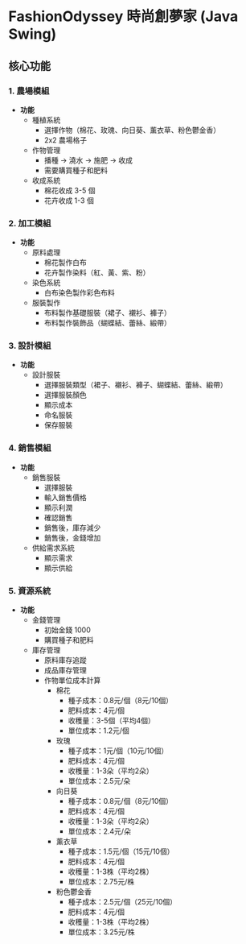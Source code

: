 # FashionOdyssey 時尚創夢家 (Java Swing)

## 核心功能

### 1. 農場模組
- **功能**
  - 種植系統
    - 選擇作物（棉花、玫瑰、向日葵、薰衣草、粉色鬱金香）
    - 2x2 農場格子
  - 作物管理
    - 播種 → 澆水 → 施肥 → 收成
    - 需要購買種子和肥料
  - 收成系統
    - 棉花收成 3-5 個
    - 花卉收成 1-3 個

### 2. 加工模組
- **功能**
  - 原料處理
    - 棉花製作白布
    - 花卉製作染料（紅、黃、紫、粉）
  - 染色系統
    - 白布染色製作彩色布料
  - 服裝製作
    - 布料製作基礎服裝（裙子、襯衫、褲子）
    - 布料製作裝飾品（蝴蝶結、蕾絲、緞帶）

### 3. 設計模組
- **功能**
  - 設計服裝
    - 選擇服裝類型（裙子、襯衫、褲子、蝴蝶結、蕾絲、緞帶）
    - 選擇服裝顏色
    - 顯示成本
    - 命名服裝
    - 保存服裝

### 4. 銷售模組
- **功能**
  - 銷售服裝
    - 選擇服裝
    - 輸入銷售價格
    - 顯示利潤
    - 確認銷售
    - 銷售後，庫存減少
    - 銷售後，金錢增加
  - 供給需求系統
    - 顯示需求
    - 顯示供給

### 5. 資源系統
- **功能**
  - 金錢管理
    - 初始金錢 1000
    - 購買種子和肥料
  - 庫存管理
    - 原料庫存追蹤
    - 成品庫存管理
    - 作物單位成本計算
      - 棉花
        - 種子成本：0.8元/個（8元/10個）
        - 肥料成本：4元/個
        - 收穫量：3-5個（平均4個）
        - 單位成本：1.2元/個
      - 玫瑰
        - 種子成本：1元/個（10元/10個）
        - 肥料成本：4元/個
        - 收穫量：1-3朵（平均2朵）
        - 單位成本：2.5元/朵
      - 向日葵
        - 種子成本：0.8元/個（8元/10個）
        - 肥料成本：4元/個
        - 收穫量：1-3朵（平均2朵）
        - 單位成本：2.4元/朵
      - 薰衣草
        - 種子成本：1.5元/個（15元/10個）
        - 肥料成本：4元/個
        - 收穫量：1-3株（平均2株）
        - 單位成本：2.75元/株
      - 粉色鬱金香
        - 種子成本：2.5元/個（25元/10個）
        - 肥料成本：4元/個
        - 收穫量：1-3株（平均2株）
        - 單位成本：3.25元/株
